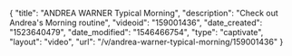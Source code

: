 {
    "title": "ANDREA WARNER Typical Morning",
    "description": "Check out Andrea's Morning routine",
    "videoid": "159001436",
    "date_created": "1523640479",
    "date_modified": "1546466754",
    "type": "captivate",
    "layout": "video",
    "url": "\/v\/andrea-warner-typical-morning\/159001436"
}